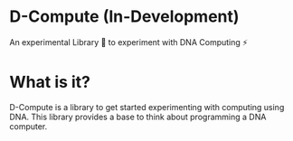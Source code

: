 # D-Compute (In-Development)

An experimental Library :microscope: to experiment with DNA Computing :zap:

# What is it?

D-Compute is a library to get started experimenting with computing using DNA. This library provides a base to think about programming a DNA computer. 
